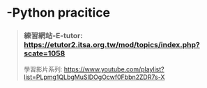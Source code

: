 # -Python pracitice
>###  練習網站-E-tutor: https://etutor2.itsa.org.tw/mod/topics/index.php?scate=1058
> 學習影片系列: https://www.youtube.com/playlist?list=PLpmg1QLbgMuSIDOgOcwf0Fbbn2ZDR7s-X

